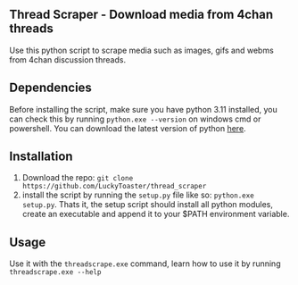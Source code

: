 ## Thread Scraper - Download media from 4chan threads

Use this python script to scrape media such as images, gifs and webms from 4chan discussion threads.

## Dependencies
Before installing the script, make sure you have python 3.11 installed, you can check this by running `python.exe --version` on windows cmd or powershell. You can download the latest version of python [here](https://www.python.org/downloads/).

## Installation
1. Download the repo: `git clone https://github.com/LuckyToaster/thread_scraper` 
2. install the script by running the `setup.py` file like so: `python.exe setup.py`. Thats it, the setup script should install all python modules, create an executable and append it to your $PATH environment variable.

## Usage
Use it with the `threadscrape.exe` command, learn how to use it by running `threadscrape.exe --help`

